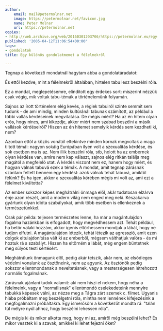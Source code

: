 ```yaml
---
author:
    email: mail@petermolnar.net
    image: https://petermolnar.net/favicon.jpg
    name: Peter Molnar
    url: https://petermolnar.net
copies:
- http://web.archive.org/web/20160301203706/https://petermolnar.eu/egy-kulonos-gondolatmenet-a-felelmekrol/
published: '2005-04-12T11:06:54+00:00'
tags:
- gondolatok
title: Egy különös gondolatmenet a félelmekről

---
```


Tegnap a következő mondatnál hagytam abba a gondolatáradatot:

És ettől kezdve, mint a félelmekről általában, hirtelen tabu lesz
beszélni róla.

Ez a mondat, meglepetésemre, elindított egy érdekes sort: miszerint
nézzük csak végig, mik voltak tabu-témák a történelemünk folyamán.

Sajnos az írott történelem elég kevés, a régiek tabuiról szinte semmit
sem tudunk - de ami mindig, minden kultúránál tabunak számított, az
például a többi vallás kérdéseinek megvitatása. De mégis miért? Ha az én
hitem olyan erős, hogy nincs, ami kikezdje, akkor miért nem szabad
beszélni a másik vallások kérdéseiről? Hiszen az én hitemet semelyik
kérdés sem kezdheti ki, nem?

Azonban ettől a közös vonától eltekintve minden kornak megvoltak a maga
tiltott témái: nagyon sokáig Európában ilyen volt a szexualitás kérdése,
és sok esetben ma is az. Nem illik beszélni róla, stb, holott ha az
embernek olyan kérdése van, amire nem kap választ, sajnos elég ritkán
találja meg magától a megfelelő utat. A kérdés viszont nem ez, hanem
hogy miért, és hogyan válnak tabuvá ezek a témák. A mondat, amit tegnap
zárásnak szántam feltett bennem egy kérdést: azok válnak tehát tabuvá,
amiktől félünk? És ha igen, akkor a szexualitás körében mégis mi volt
az, ami ezt a félelmet kiváltotta?

Az ember sokszor képes meghátrálni önmaga elől, akár tudatosan elzárva
énje azon részét, amit a modern világ nem enged meg neki. Készakarva
gyártunk olyan idióta szabályokat, amik több esetben is ellenkeznek a
természetünkkel.

Csak pár példa: teljesen természetes lenne, ha már a magántulajdon
fogalma hazánkban is elfogadott, hogy megvédhessem azt. Tehát például,
ha betör valaki hozzám, akkor igenis eltörhessem mondjuk a lábát, hogy
ne tudjon elfutni. A magántulajdon létezik, tehát létezik az agresszió,
amit ezen dolgok eltulajdonítása vált ki az emberből, mégsem válthatjuk
valóra - és mi hoztuk rá a szabályt. Hiszen ha eltörném a lábát, még
engem büntetnek meg súlyos testi sértésért.

Meghátrálunk önmagunk elől, pedig akár tetszik, akár nem, az elsődleges
védelmi vonalunk az ösztöneink, nem az agyunk. Az ösztönök pedig sokszor
ellentmondanak a neveltetésnek, vagy a mesterségesen létrehozott
normális fogalmának.

Zárásnak ajánlani tudok valamit: aki nem hiszi el nekem, hogy néha a
félelmeink, vagy a "normálisnak" ellentmondó cselekedeteink mennyire
tabukká képesek válni, az nézze meg a Tágra zárt szemek c. filmet.
Ugyanis hiába próbáltam meg beszélgetni róla, mintha nem lennének
kifejezésink a megfogalmazni próbáltakra. Egy ismerősöm a következőt
mondta rá: "talán túl mélyre nyúl ahhoz, hogy beszélni lehessen róla".

De mégis ki és mikor alkotta meg, hogy mi az, amiről még beszélni lehet?
És mikor vesztek ki a szavak, amikkel ki lehet fejezni őket?